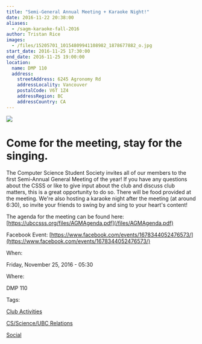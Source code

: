 ```yaml
---
title: "Semi-General Annual Meeting + Karaoke Night!"
date: 2016-11-22 20:38:00
aliases:
  - /sagm-karaoke-fall-2016
author: Tristan Rice
images:
  - /files/15205701_10154809941108982_1878677882_o.jpg
start_date: 2016-11-25 17:30:00
end_date: 2016-11-25 19:00:00
location:
  name: DMP 110
  address:
    streetAddress: 6245 Agronomy Rd
    addressLocality: Vancouver
    postalCode: V6T 1Z4
    addressRegion: BC
    addressCountry: CA
---
```


![](/files/15205701_10154809941108982_1878677882_o.jpg)

Come for the meeting, stay for the singing.
===========================================

The Computer Science Student Society invites all of our members to the first Semi-Annual General Meeting of the year! If you have any questions about the CSSS or like to give input about the club and discuss club matters, this is a great opportunity to do so. There will be food provided at the meeting. We're also hosting a karaoke night after the meeting (at around 6:30), so invite your friends to swing by and sing to your heart's content!

The agenda for the meeting can be found here: [https://ubccsss.org/files/AGMAgenda.pdf](/files/AGMAgenda.pdf)

Facebook Event: [https://www.facebook.com/events/1678344052476573/](https://www.facebook.com/events/1678344052476573/)

When: 

Friday, November 25, 2016 - 05:30

Where: 

DMP 110

Tags: 

[Club Activities](/club)

[CS/Science/UBC Relations](/taxonomy/term/1)

[Social](/social)
